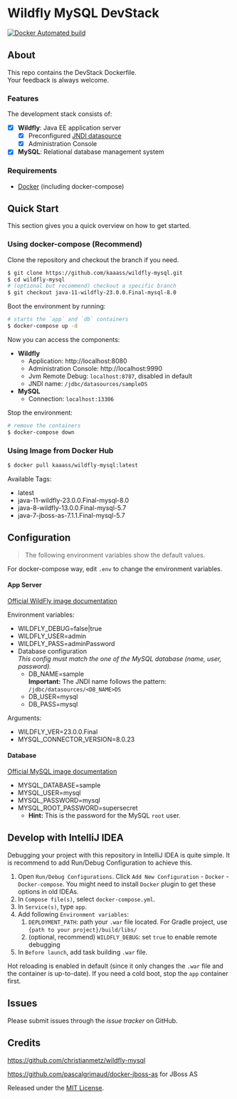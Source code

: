 # Wildfly MySQL DevStack

[![Docker Automated build](https://img.shields.io/docker/automated/kaaass/wildfly-mysql.svg)](https://hub.docker.com/r/kaaass/wildfly-mysql/)

## About

This repo contains the DevStack Dockerfile.  
Your feedback is always welcome.

### Features

The development stack consists of:

- [x] **Wildfly**: Java EE application server
	- [x] Preconfigured [JNDI datasource]()
	- [x] Administration Console
- [x] **MySQL**: Relational database management system

### Requirements

- [Docker](https://docs.docker.com/engine/installation/) (including docker-compose)

## Quick Start

This section gives you a quick overview on how to get started.

### Using docker-compose (Recommend)

Clone the repository and checkout the branch if you need.

```sh
$ git clone https://github.com/kaaass/wildfly-mysql.git
$ cd wildfly-mysql
# (optional but recommend) checkout a specific branch
$ git checkout java-11-wildfly-23.0.0.Final-mysql-8.0
```

Boot the environment by running:

```sh
# starts the `app` and `db` containers
$ docker-compose up -d
```

Now you can access the components:

- **Wildfly**
	- Application: http://localhost:8080
	- Administration Console: http://localhost:9990
	- Jvm Remote Debug: `localhost:8787`, disabled in default
	- JNDI name: `/jdbc/datasources/sampleDS`
- **MySQL**
	- Connection: `localhost:13306`

Stop the environment:

```sh
# remove the containers
$ docker-compose down
```

### Using Image from Docker Hub

```sh
$ docker pull kaaass/wildfly-mysql:latest
```

Available Tags:

- latest
- java-11-wildfly-23.0.0.Final-mysql-8.0
- java-8-wildfly-13.0.0.Final-mysql-5.7
- java-7-jboss-as-7.1.1.Final-mysql-5.7

## Configuration

> The following environment variables show the default values.

For docker-compose way, edit `.env` to change the environment variables.

#### App Server

[Official WildFly image documentation](https://store.docker.com/community/images/jboss/wildfly)

Environment variables:

- WILDFLY_DEBUG=false|true
- WILDFLY_USER=admin
- WILDFLY_PASS=adminPassword
- Database configuration  
	*This config must match the one of the MySQL database (name, user, password).*
	- DB_NAME=sample  
		**Important:** The JNDI name follows the pattern: `/jdbc/datasources/<DB_NAME>DS`
	- DB_USER=mysql
	- DB_PASS=mysql

Arguments:

- WILDFLY_VER=23.0.0.Final
- MYSQL_CONNECTOR_VERSION=8.0.23

#### Database

[Official MySQL image documentation](https://store.docker.com/images/mysql)

- MYSQL_DATABASE=sample
- MYSQL_USER=mysql
- MYSQL_PASSWORD=mysql
- MYSQL_ROOT_PASSWORD=supersecret
	- **Hint:** This is the password for the MySQL `root` user.

## Develop with IntelliJ IDEA

Debugging your project with this repository in IntelliJ IDEA is quite simple. It is recommend to add Run/Debug Configuration to achieve this.

1. Open `Run/Debug Configurations`. Click `Add New Configuration` - `Docker` - `Docker-compose`. You might need to install `Docker` plugin to get these options in old IDEAs.
2. In `Compose file(s)`, select `docker-compose.yml`.
3. In `Service(s)`, type `app`.
4. Add following `Environment variables`:
   1. `DEPLOYMENT_PATH`: path your `.war` file located. For Gradle project, use `{path to your project}/build/libs/`
   2. (optional, recommend) `WILDFLY_DEBUG`: set `true` to enable remote debugging
5. In `Before launch`, add task building `.war` file.

Hot reloading is enabled in default (since it only changes the `.war` file and the container is up-to-date). If you need a cold boot, stop the `app` container first.

## Issues

Please submit issues through the *issue tracker* on GitHub.

## Credits

https://github.com/christianmetz/wildfly-mysql

https://github.com/pascalgrimaud/docker-jboss-as for JBoss AS

Released under the [MIT License](LICENSE).
